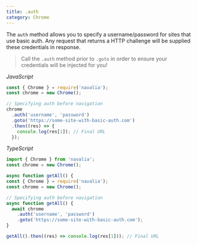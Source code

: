 ```yaml
---
title: .auth
category: Chrome
---
```


The `auth` method allows you to specify a username/password for sites that use basic auth. Any request that returns a HTTP challenge will be supplied these credentials in response.

> Call the `.auth` method prior to `.goto` in order to ensure your credentials will be injected for you!

*JavaScript*
```js
const { Chrome } = require('navalia');
const chrome = new Chrome();

// Specifying auth before navigation
chrome
  .auth('username', 'password')
  .goto('https://some-site-with-basic-auth.com')
  .then((res) => {
    console.log(res[1]); // Final URL
  });
```

*TypeScript*
```ts
import { Chrome } from 'navalia';
const chrome = new Chrome();

async function getAll() {
const { Chrome } = require('navalia');
const chrome = new Chrome();

// Specifying auth before navigation
async function getAll() {
  await chrome
    .auth('username', 'password')
    .goto('https://some-site-with-basic-auth.com');
}

getAll().then((res) => console.log(res[1])); // Final URL
```
